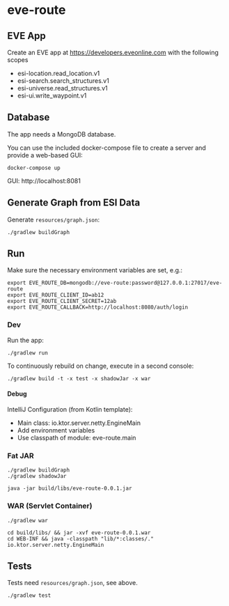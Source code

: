 # eve-route

## EVE App

Create an EVE app at https://developers.eveonline.com with the following scopes
- esi-location.read_location.v1
- esi-search.search_structures.v1
- esi-universe.read_structures.v1
- esi-ui.write_waypoint.v1

## Database

The app needs a MongoDB database.

You can use the included docker-compose file to create a server and provide a web-based GUI:
```shell script
docker-compose up
```

GUI: http://localhost:8081

## Generate Graph from ESI Data

Generate `resources/graph.json`:
```
./gradlew buildGraph
```

## Run

Make sure the necessary environment variables are set, e.g.:
```
export EVE_ROUTE_DB=mongodb://eve-route:password@127.0.0.1:27017/eve-route
export EVE_ROUTE_CLIENT_ID=ab12
export EVE_ROUTE_CLIENT_SECRET=12ab
export EVE_ROUTE_CALLBACK=http://localhost:8080/auth/login
```

### Dev

Run the app:
```
./gradlew run
```

To continuously rebuild on change, execute in a second console: 
```
./gradlew build -t -x test -x shadowJar -x war
```

#### Debug

IntelliJ Configuration (from Kotlin template):
- Main class: io.ktor.server.netty.EngineMain
- Add environment variables
- Use classpath of module: eve-route.main

### Fat JAR

```
./gradlew buildGraph
./gradlew shadowJar

java -jar build/libs/eve-route-0.0.1.jar
```

### WAR (Servlet Container)

```
./gradlew war

cd build/libs/ && jar -xvf eve-route-0.0.1.war
cd WEB-INF && java -classpath "lib/*:classes/." io.ktor.server.netty.EngineMain
```

## Tests

Tests need `resources/graph.json`, see above.

```
./gradlew test
```
